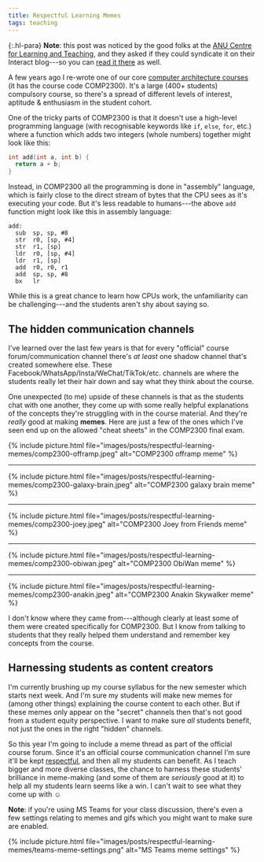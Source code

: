 ```yaml
---
title: Respectful Learning Memes
tags: teaching
---
```


{:.hl-para}
**Note**: this post was noticed by the good folks at the [ANU Centre for
Learning and
Teaching](https://services.anu.edu.au/business-units/centre-for-learning-teaching),
and they asked if they could syndicate it on their Interact blog---so you can
[read it
there](https://interact.weblogs.anu.edu.au/2021/03/03/respectful-learning-memes/)
as well.

A few years ago I re-wrote one of our core [computer architecture
courses](https://cs.anu.edu.au/courses/comp2300/) (it has the course code
COMP2300). It's a large (400+ students) compulsory course, so there's a spread
of different levels of interest, aptitude & enthusiasm in the student cohort.

One of the tricky parts of COMP2300 is that it doesn't use a high-level
programming language (with recognisable keywords like `if`, `else`, `for`, etc.)
where a function which adds two integers (whole numbers) together might look
like this:

```c
int add(int a, int b) {
  return a + b;
}
```

Instead, in COMP2300 all the programming is done in "assembly" language, which
is fairly close to the direct stream of bytes that the CPU sees as it's
executing your code. But it's less readable to humans---the above `add` function
might look like this in assembly language:

```arm
add:
  sub  sp, sp, #8
  str  r0, [sp, #4]
  str  r1, [sp]
  ldr  r0, [sp, #4]
  ldr  r1, [sp]
  add  r0, r0, r1
  add  sp, sp, #8
  bx   lr
```

While this is a great chance to learn how CPUs work, the unfamiliarity can
be challenging---and the students aren't shy about saying so.

## The hidden communication channels

I've learned over the last few years is that for every "official" course
forum/communication channel there's _at least_ one shadow channel that's created
somewhere else. These Facebook/WhatsApp/Insta/WeChat/TikTok/etc. channels are
where the students really let their hair down and say what they think about the
course.

One unexpected (to me) upside of these channels is that as the students chat
with one another, they come up with some really helpful explanations of the
concepts they're struggling with in the course material. And they're _really_
good at making **memes**. Here are just a few of the ones which I've seen end up
on the allowed "cheat sheets" in the COMP2300 final exam.

{% include picture.html file="images/posts/respectful-learning-memes/comp2300-offramp.jpeg" alt="COMP2300 offramp meme" %}

---

{% include picture.html file="images/posts/respectful-learning-memes/comp2300-galaxy-brain.jpeg" alt="COMP2300 galaxy brain meme" %}

---

{% include picture.html file="images/posts/respectful-learning-memes/comp2300-joey.jpeg" alt="COMP2300 Joey from Friends meme" %}

---

{% include picture.html file="images/posts/respectful-learning-memes/comp2300-obiwan.jpeg" alt="COMP2300 ObiWan meme" %}

---

{% include picture.html file="images/posts/respectful-learning-memes/comp2300-anakin.jpeg" alt="COMP2300 Anakin Skywalker meme" %}

I don't know where they came from---although clearly at least some of them were
created specifically for COMP2300. But I know from talking to students that they
really helped them understand and remember key concepts from the course.

## Harnessing students as content creators

I'm currently brushing up my course syllabus for the new semester which starts
next week. And I'm sure my students will make new memes for (among other things)
explaining the course content to each other. But if these memes only appear on
the "secret" channels then that's not good from a student equity perspective. I
want to make sure _all_ students benefit, not just the ones in the right
"hidden" channels.

So this year I'm going to include a meme thread as part of the official course
forum. Since it's an official course communication channel I'm sure it'll be
kept [respectful](https://twitter.com/RespectfulMemes), and then all my students
can benefit. As I teach bigger and more diverse classes, the chance to harness
these students' brilliance in meme-making (and some of them are _seriously_ good
at it) to help all my students learn seems like a win. I can't wait to see what
they come up with ☺

**Note**: if you're using MS Teams for your class discussion, there's even a few
settings relating to memes and gifs which you might want to make sure are
enabled.

{% include picture.html file="images/posts/respectful-learning-memes/teams-meme-settings.png" alt="MS Teams meme settings" %}
